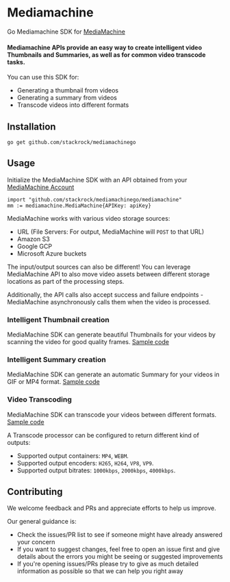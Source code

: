 # Mediamachine

Go Mediamachine SDK for [MediaMachine](https://www.mediamachine.io)

#### Mediamachine APIs provide an easy way to create intelligent video Thumbnails and Summaries, as well as for common video transcode tasks.

You can use this SDK for:

- Generating a thumbnail from videos
- Generating a summary from videos
- Transcode videos into different formats

## Installation

```
go get github.com/stackrock/mediamachinego
```

## Usage

Initialize the MediaMachine SDK with an API obtained from your [MediaMachine Account](https://www.mediamachine.io)

```golang
import "github.com/stackrock/mediamachinego/mediamachine"
mm := mediamachine.MediaMachine{APIKey: apiKey}
```

MediaMachine works with various video storage sources:

- URL (File Servers: For output, MediaMachine will `POST` to that URL)
- Amazon S3
- Google GCP
- Microsoft Azure buckets

The input/output sources can also be different! You can leverage MediaMachine API to also move video assets
between different storage locations as part of the processing steps.

Additionally, the API calls also accept success and failure endpoints - MediaMachine asynchronously calls them when the video is processed.

### Intelligent Thumbnail creation

MediaMachine SDK can generate beautiful Thumbnails for your videos by scanning the video for good quality frames. [Sample code](examples/thumbnail)

### Intelligent Summary creation

MediaMachine SDK can generate an automatic Summary for your videos in GIF or MP4 format. [Sample code](examples/summary)

### Video Transcoding

MediaMachine SDK can transcode your videos between different formats. [Sample code](examples/transcode)

A Transcode processor can be configured to return different kind of outputs:

- Supported output containers: `MP4`, `WEBM`.
- Supported output encoders: `H265`, `H264`, `VP8`, `VP9`.
- Supported output bitrates: `1000kbps`, `2000kbps`, `4000kbps`.

## Contributing

We welcome feedback and PRs and appreciate efforts to help us improve.

Our general guidance is:

- Check the issues/PR list to see if someone might have already answered your concern
- If you want to suggest changes, feel free to open an issue first and give details about the errors you might be seeing or suggested improvements
- If you're opening issues/PRs please try to give as much detailed information as possible so that we can help you right away

